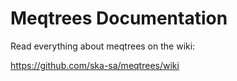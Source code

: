 Meqtrees Documentation
======================

Read everything about meqtrees on the wiki:

https://github.com/ska-sa/meqtrees/wiki
